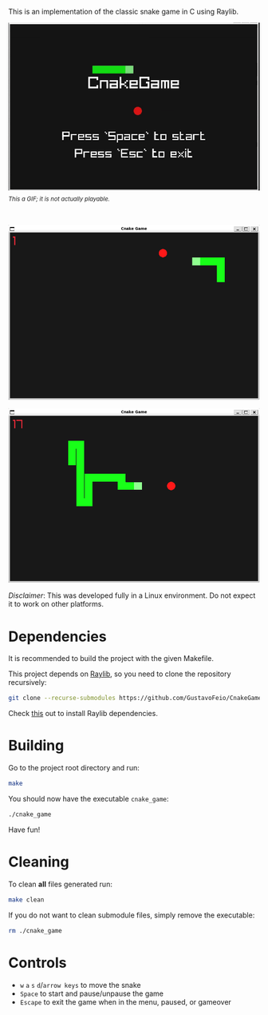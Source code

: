 
This is an implementation of the classic snake game in C using Raylib.

![](assets/cnake_game_menu.gif)<br>
<sub>*This a GIF; it is not actually playable.*</sub>

<br>


![](assets/cnake_game_preview_1.png)

![](assets/cnake_game_preview_2.png)

*Disclaimer*: This was developed fully in a Linux environment. Do not expect it to work on other platforms.

# Dependencies
It is recommended to build the project with the given Makefile.

This project depends on [Raylib](https://github.com/raysan5/raylib), so you need to clone the repository recursively:
```bash
git clone --recurse-submodules https://github.com/GustavoFeio/CnakeGame.git
```
Check [this](https://github.com/raysan5/raylib?tab=readme-ov-file#build-and-installation) out to install Raylib dependencies.

# Building
Go to the project root directory and run:
```bash
make
```

You should now have the executable `cnake_game`:
```bash
./cnake_game
```
Have fun!

# Cleaning
To clean **all** files generated run:
```bash
make clean
```

If you do not want to clean submodule files, simply remove the executable:
```bash
rm ./cnake_game
```

# Controls
- `w` `a` `s` `d`/`arrow keys` to move the snake
- `Space` to start and pause/unpause the game
- `Escape` to exit the game when in the menu, paused, or gameover

